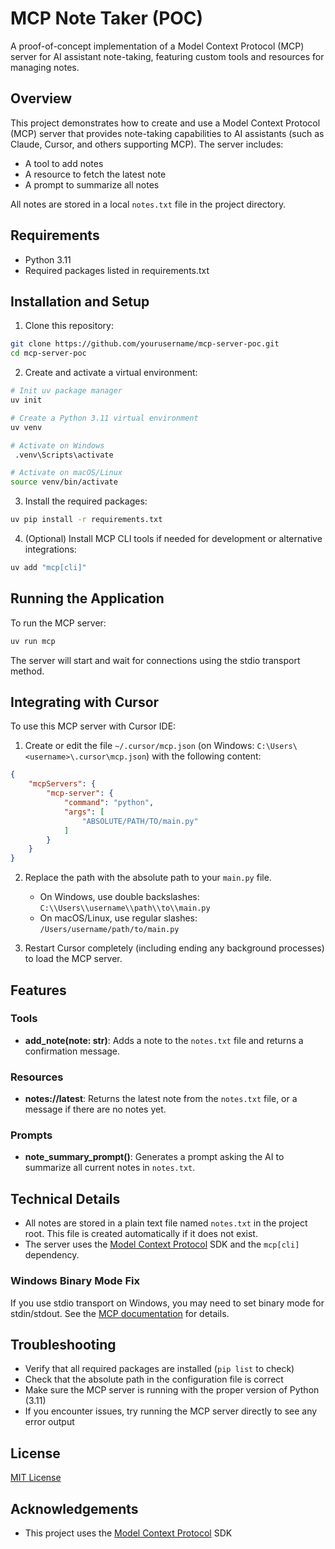 # MCP Note Taker (POC)

A proof-of-concept implementation of a Model Context Protocol (MCP) server for AI assistant note-taking, featuring custom tools and resources for managing notes.

## Overview

This project demonstrates how to create and use a Model Context Protocol (MCP) server that provides note-taking capabilities to AI assistants (such as Claude, Cursor, and others supporting MCP). The server includes:

- A tool to add notes
- A resource to fetch the latest note
- A prompt to summarize all notes

All notes are stored in a local `notes.txt` file in the project directory.

## Requirements

- Python 3.11
- Required packages listed in requirements.txt

## Installation and Setup

1. Clone this repository:

```bash
git clone https://github.com/yourusername/mcp-server-poc.git
cd mcp-server-poc
```

2. Create and activate a virtual environment:

```bash
# Init uv package manager 
uv init

# Create a Python 3.11 virtual environment
uv venv

# Activate on Windows
 .venv\Scripts\activate

# Activate on macOS/Linux
source venv/bin/activate
```

3. Install the required packages:

```bash
uv pip install -r requirements.txt
```

4. (Optional) Install MCP CLI tools if needed for development or alternative integrations:

```bash
uv add "mcp[cli]"
```

## Running the Application

To run the MCP server:

```bash
uv run mcp
```

The server will start and wait for connections using the stdio transport method.

## Integrating with Cursor

To use this MCP server with Cursor IDE:

1. Create or edit the file `~/.cursor/mcp.json` (on Windows: `C:\Users\<username>\.cursor\mcp.json`) with the following content:

```json
{
    "mcpServers": {
        "mcp-server": {
            "command": "python", 
            "args": [
                "ABSOLUTE/PATH/TO/main.py"
            ]
        }
    }
}
```

2. Replace the path with the absolute path to your `main.py` file.
   - On Windows, use double backslashes: `C:\\Users\\username\\path\\to\\main.py`
   - On macOS/Linux, use regular slashes: `/Users/username/path/to/main.py`

3. Restart Cursor completely (including ending any background processes) to load the MCP server.

## Features

### Tools

- **add_note(note: str)**: Adds a note to the `notes.txt` file and returns a confirmation message.

### Resources

- **notes://latest**: Returns the latest note from the `notes.txt` file, or a message if there are no notes yet.

### Prompts

- **note_summary_prompt()**: Generates a prompt asking the AI to summarize all current notes in `notes.txt`.

## Technical Details

- All notes are stored in a plain text file named `notes.txt` in the project root. This file is created automatically if it does not exist.
- The server uses the [Model Context Protocol](https://modelcontextprotocol.io/) SDK and the `mcp[cli]` dependency.

### Windows Binary Mode Fix

If you use stdio transport on Windows, you may need to set binary mode for stdin/stdout. See the [MCP documentation](https://modelcontextprotocol.io/) for details.

## Troubleshooting

- Verify that all required packages are installed (`pip list` to check)
- Check that the absolute path in the configuration file is correct
- Make sure the MCP server is running with the proper version of Python (3.11)
- If you encounter issues, try running the MCP server directly to see any error output

## License

[MIT License](LICENSE)

## Acknowledgements

- This project uses the [Model Context Protocol](https://modelcontextprotocol.io/) SDK
